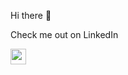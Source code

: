
<p>Hi there 👋 </p>

<p> Check me out on LinkedIn</p>

<p><a href="https://www.linkedin.com/in/kevinsamoei/"><img src="https://img.shields.io/badge/linkedin-%230077B5.svg?&style=for-the-badge&logo=linkedin&logoColor=white" height=25></a>
